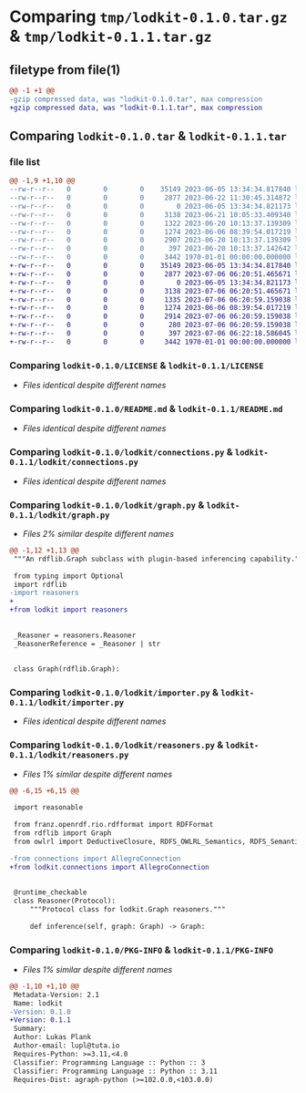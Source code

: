 # Comparing `tmp/lodkit-0.1.0.tar.gz` & `tmp/lodkit-0.1.1.tar.gz`

## filetype from file(1)

```diff
@@ -1 +1 @@
-gzip compressed data, was "lodkit-0.1.0.tar", max compression
+gzip compressed data, was "lodkit-0.1.1.tar", max compression
```

## Comparing `lodkit-0.1.0.tar` & `lodkit-0.1.1.tar`

### file list

```diff
@@ -1,9 +1,10 @@
--rw-r--r--   0        0        0    35149 2023-06-05 13:34:34.817840 lodkit-0.1.0/LICENSE
--rw-r--r--   0        0        0     2877 2023-06-22 11:30:45.314872 lodkit-0.1.0/README.md
--rw-r--r--   0        0        0        0 2023-06-05 13:34:34.821173 lodkit-0.1.0/lodkit/__init__.py
--rw-r--r--   0        0        0     3138 2023-06-21 10:05:33.409340 lodkit-0.1.0/lodkit/connections.py
--rw-r--r--   0        0        0     1322 2023-06-20 10:13:37.139309 lodkit-0.1.0/lodkit/graph.py
--rw-r--r--   0        0        0     1274 2023-06-06 08:39:54.017219 lodkit-0.1.0/lodkit/importer.py
--rw-r--r--   0        0        0     2907 2023-06-20 10:13:37.139309 lodkit-0.1.0/lodkit/reasoners.py
--rw-r--r--   0        0        0      397 2023-06-20 10:13:37.142642 lodkit-0.1.0/pyproject.toml
--rw-r--r--   0        0        0     3442 1970-01-01 00:00:00.000000 lodkit-0.1.0/PKG-INFO
+-rw-r--r--   0        0        0    35149 2023-06-05 13:34:34.817840 lodkit-0.1.1/LICENSE
+-rw-r--r--   0        0        0     2877 2023-07-06 06:20:51.465671 lodkit-0.1.1/README.md
+-rw-r--r--   0        0        0        0 2023-06-05 13:34:34.821173 lodkit-0.1.1/lodkit/__init__.py
+-rw-r--r--   0        0        0     3138 2023-07-06 06:20:51.465671 lodkit-0.1.1/lodkit/connections.py
+-rw-r--r--   0        0        0     1335 2023-07-06 06:20:59.159038 lodkit-0.1.1/lodkit/graph.py
+-rw-r--r--   0        0        0     1274 2023-06-06 08:39:54.017219 lodkit-0.1.1/lodkit/importer.py
+-rw-r--r--   0        0        0     2914 2023-07-06 06:20:59.159038 lodkit-0.1.1/lodkit/reasoners.py
+-rw-r--r--   0        0        0      280 2023-07-06 06:20:59.159038 lodkit-0.1.1/lodkit/types.py
+-rw-r--r--   0        0        0      397 2023-07-06 06:22:18.586045 lodkit-0.1.1/pyproject.toml
+-rw-r--r--   0        0        0     3442 1970-01-01 00:00:00.000000 lodkit-0.1.1/PKG-INFO
```

### Comparing `lodkit-0.1.0/LICENSE` & `lodkit-0.1.1/LICENSE`

 * *Files identical despite different names*

### Comparing `lodkit-0.1.0/README.md` & `lodkit-0.1.1/README.md`

 * *Files identical despite different names*

### Comparing `lodkit-0.1.0/lodkit/connections.py` & `lodkit-0.1.1/lodkit/connections.py`

 * *Files identical despite different names*

### Comparing `lodkit-0.1.0/lodkit/graph.py` & `lodkit-0.1.1/lodkit/graph.py`

 * *Files 2% similar despite different names*

```diff
@@ -1,12 +1,13 @@
 """An rdflib.Graph subclass with plugin-based inferencing capability."""
 
 from typing import Optional
 import rdflib
-import reasoners
+
+from lodkit import reasoners
 
 
 _Reasoner = reasoners.Reasoner
 _ReasonerReference = _Reasoner | str
 
 
 class Graph(rdflib.Graph):
```

### Comparing `lodkit-0.1.0/lodkit/importer.py` & `lodkit-0.1.1/lodkit/importer.py`

 * *Files identical despite different names*

### Comparing `lodkit-0.1.0/lodkit/reasoners.py` & `lodkit-0.1.1/lodkit/reasoners.py`

 * *Files 1% similar despite different names*

```diff
@@ -6,15 +6,15 @@
 
 import reasonable
 
 from franz.openrdf.rio.rdfformat import RDFFormat
 from rdflib import Graph
 from owlrl import DeductiveClosure, RDFS_OWLRL_Semantics, RDFS_Semantics
 
-from connections import AllegroConnection
+from lodkit.connections import AllegroConnection
 
 
 @runtime_checkable
 class Reasoner(Protocol):
     """Protocol class for lodkit.Graph reasoners."""
 
     def inference(self, graph: Graph) -> Graph:
```

### Comparing `lodkit-0.1.0/PKG-INFO` & `lodkit-0.1.1/PKG-INFO`

 * *Files 1% similar despite different names*

```diff
@@ -1,10 +1,10 @@
 Metadata-Version: 2.1
 Name: lodkit
-Version: 0.1.0
+Version: 0.1.1
 Summary: 
 Author: Lukas Plank
 Author-email: lupl@tuta.io
 Requires-Python: >=3.11,<4.0
 Classifier: Programming Language :: Python :: 3
 Classifier: Programming Language :: Python :: 3.11
 Requires-Dist: agraph-python (>=102.0.0,<103.0.0)
```

